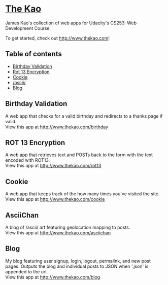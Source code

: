 # [The Kao](http://www.thekao.com)

James Kao's collection of web apps for Udacity's CS253: Web Development Course.

To get started, check out <http://www.thekao.com>!

## Table of contents

 - [Birthday Validation](#birthday-validation)
 - [Rot 13 Encryption](#rot-13-encryption)
 - [Cookie](#cookie)
 - [/ascii/](#asciichan)
 - [Blog](#blog)

## Birthday Validation
A web app that checks for a valid birthday and redirects to a thanks page if valid.
<br>
View this app at <http://www.thekao.com/birthday>

## ROT 13 Encryption
A web app that retrieves text and POSTs back to the form with the text encoded with ROT13.
<br>
View this app at <http://www.thekao.com/rot13>

## Cookie
A web app that keeps track of the how many times you've visited the site.
<br>
View this app at <http://www.thekao.com/cookie>

## AsciiChan
A blog of /ascii/ art featuring geolocation mapping to posts.
<br>
View this app at <http://www.thekao.com/asciichan>

## Blog
My blog featuring user signup, login, logout, permalink, and new post pages. Outputs the blog and individual posts to JSON when '.json' is appended to the url.
<br>
View this app at <http://www.thekao.com/blog>
